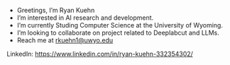 - Greetings, I’m Ryan Kuehn
- I’m interested in AI research and development.
- I’m currently Studing Computer Science at the University of Wyoming.
- I’m looking to collaborate on project related to Deeplabcut and LLMs.
- Reach me at rkuehn1@uwyo.edu

LinkedIn: https://www.linkedin.com/in/ryan-kuehn-332354302/
<!---

--->

